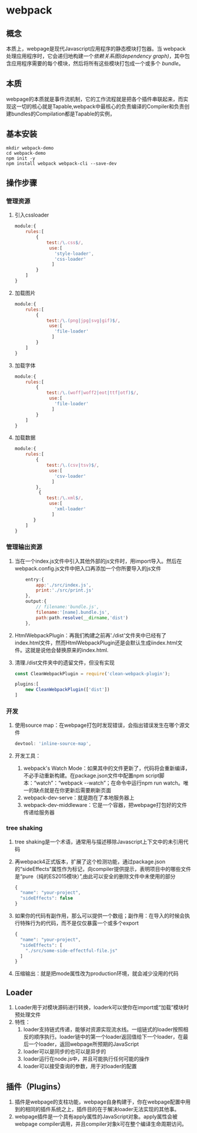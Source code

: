 # webpack

## 概念

本质上，webpage是现代Javascript应用程序的静态模块打包器。当 webpack 处理应用程序时，它会递归地构建一个*依赖关系图(dependency graph)*，其中包含应用程序需要的每个模块，然后将所有这些模块打包成一个或多个 *bundle*。

## 本质

webpage的本质就是事件流机制，它的工作流程就是把各个插件串联起来，而实现这一切的核心就是Tapable,webpack中最核心的负责编译的Compiler和负责创建bundles的Compilation都是Tapable的实例，

## 基本安装

```
mkdir webpack-demo
cd webpack-demo
npm init -y
npm install webpack webpack-cli --save-dev
```

## 操作步骤

### 管理资源

1. 引入cssloader

   ```js
   module:{
       rules:[
           {
               test:/\.css$/,
     			use:[
                  'style-loader',
                  'css-loader'
                 ]
           }
       ]
   }
   
   ```

2. 加载图片

   ```js
   module:{
       rules:[
           {
               test:/\.(png|jpg|svg|gif)$/,
     			use:[
                  'file-loader'
                 ]
           }
       ]
   }
   ```

   

3. 加载字体

   ```js
   module:{
       rules:[
           {
               test:/\.(woff|woff2|eot|ttf|otf)$/,
     			use:[
                  'file-loader'
                 ]
           }
       ]
   }
   ```

   

4. 加载数据

   ```js
   module:{
       rules:[
           {
               test:/\.(csv|tsv)$/,
     			use:[
                  'csv-loader'
                 ]
           },
            {
               test:/\.xml$/,
     			use:[
                  'xml-loader'
                 ]
          }
       ]
   }
   ```

### 管理输出资源

1. 当在一个index.js文件中引入其他外部的js文件时，用import导入。然后在webpack.config.js文件中把入口再添加一个你所要导入的js文件

   ```js
       entry:{
           app:'./src/index.js',
           print:'./src/print.js'
       },
       output:{
           // filename:'bundle.js',
           filename:'[name].bundle.js',
           path:path.resolve(__dirname,'dist')
       },
   ```

2. HtmlWebpackPlugin：再我们构建之前再'./dist'文件夹中已经有了index.html文件，然而HtmlWebpackPlugin还是会默认生成iindex.html文件。这就是说他会替换原来的index.html.

3. 清理./dist文件夹中的遗留文件，但没有实现

   ```js
   const CleanWebpackPlugin = require('clean-webpack-plugin');
   
   plugins:[
       new CleanWebpackPlugin(['dist'])
   ]
   ```

### 开发

1. 使用source map：在webpage打包时发现错误，会指出错误发生在哪个源文件

   ```js
   devtool: 'inline-source-map',
   ```

2. 开发工具：

   1. webpack's Watch Mode：如果其中的文件更新了，代码将会重新编译，不必手动重新构建。在package.json文件中配置npm script脚本：“watch”：“webpack --watch”；在命令中运行npm run watch。唯一的缺点就是在你更新后需要刷新页面
   2. webpack-dev-serve：就是跑在了本地服务器上
   3. webpack-dev-middleware：它是一个容器，把webpage打包好的文件传递给服务器

### tree shaking

1. tree shaking是一个术语，通常用与描述移除Javascript上下文中的未引用代码

2. 再webpack4正式版本，扩展了这个检测功能，通过package.json的“sideEffects”属性作为标记，向compiler提供提示，表明项目中的哪些文件是“pure（纯的ES2015模块）”,由此可以安全的删除文件中未使用的部分

   ```js
   {
     "name": "your-project",
     "sideEffects": false
   }
   ```

3. 如果你的代码有副作用，那么可以提供一个数组；副作用：在导入的时候会执行特殊行为的代码，而不是仅仅暴露一个或多个export

   ```js
   {
     "name": "your-project",
     "sideEffects": [
       "./src/some-side-effectful-file.js"
     ]
   }
   ```

4. 压缩输出：就是把mode属性改为production环境，就会减少没用的代码

## Loader

1. Loader用于对模块源码进行转换，loaderk可以使你在import或“加载”模块时预处理文件
2. 特性：
   1. loader支持链式传递，能够对资源实现流水线。一组链式的loader按照相反的顺序执行。loader链中的第一个loader返回值给下一个loader，在最后一个loader，返回webpage所预期的JavaScript
   2. loader可以是同步的也可以是异步的
   3. loader运行在node.js中，并且可能执行任何可能的操作
   4. loader可以接受查询的参数，用于对loader的配置

## 插件（Plugins）

1. 插件是webpage的支柱功能，webpage自身构建于，你在webpage配置中用到的相同的插件系统之上，插件目的在于解决loader无法实现的其他事。
2. webpage插件是一个具有apply属性的JavaScript对象。apply属性会被webpage compiler调用，并且compiler对象k可在整个编译生命周期访问。



